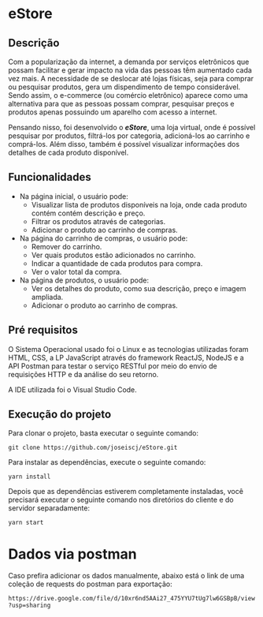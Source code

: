 # eStore

## Descrição

Com a popularização da internet, a demanda por serviços eletrônicos que possam facilitar e gerar impacto na vida das pessoas têm aumentado cada vez mais. A necessidade de se deslocar até lojas físicas, seja para comprar ou pesquisar produtos, gera um dispendimento de tempo considerável. Sendo assim, o e-commerce (ou comércio eletrônico) aparece como uma alternativa para que as pessoas possam comprar, pesquisar preços e produtos apenas possuindo um aparelho com acesso a internet.

Pensando nisso, foi desenvolvido o **_eStore_**, uma loja virtual, onde é possível pesquisar por produtos, filtrá-los por categoria, adicioná-los ao carrinho e comprá-los. Além disso, também é possível visualizar informações dos detalhes de cada produto disponível.

## Funcionalidades

- Na página inicial, o usuário pode:
  - Visualizar lista de produtos disponíveis na loja, onde cada produto contém contém descrição e preço.
  - Filtrar os produtos através de categorias.
  - Adicionar o produto ao carrinho de compras.
- Na página do carrinho de compras, o usuário pode:
  - Remover do carrinho.
  - Ver quais produtos estão adicionados no carrinho.
  - Indicar a quantidade de cada produtos para compra.
  - Ver o valor total da compra.
- Na página de produtos, o usuário pode:
  - Ver os detalhes do produto, como sua descrição, preço e imagem ampliada.
  - Adicionar o produto ao carrinho de compras.

## Pré requisitos

O Sistema Operacional usado foi o Linux e as tecnologias utilizadas foram HTML, CSS, a LP JavaScript através do framework ReactJS, NodeJS e a API Postman para testar o serviço RESTful por meio do envio de requisições HTTP e da análise do seu retorno.

A IDE utilizada foi o Visual Studio Code.

## Execução do projeto

Para clonar o projeto, basta executar o seguinte comando:

`git clone https://github.com/joseiscj/eStore.git`  

Para instalar as dependências, execute o seguinte comando:

 `yarn install`
 
Depois que as dependências estiverem completamente instaladas, você precisará executar o seguinte comando nos diretórios do cliente e do servidor separadamente:

`yarn start`

# Dados via postman

Caso prefira adicionar os dados manualmente, abaixo está o link de uma coleção de requests do postman para exportação:

`https://drive.google.com/file/d/10xr6nd5AAi27_475YYU7tUg7lw6GSBpB/view?usp=sharing`
